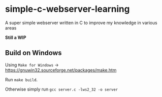# simple-c-webserver-learning
A super simple webserver written in C to improve my knowledge in various areas

**Still a WIP**


## Build on Windows
Using `Make for Windows` -> https://gnuwin32.sourceforge.net/packages/make.htm 

Run `make build`.

Otherwise simply run `gcc server.c -lws2_32 -o server`
